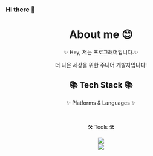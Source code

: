 ### Hi there 👋

<div align=center>
  <h1> About me 😊 </h1>
<div align=center>	
</div>
<div align=center>
	<p>✨ Hey, 저는 프로그래머입니다.✨ </p>
	<p> 더 나은 세상을 위한 주니어 개발자입니다! </p>
</div>

<div align=center>
	<h2>📚 Tech Stack 📚</h2>
	<p>✨ Platforms & Languages ✨</p>
</div>
<div align="center">
	

	
</div>
<br>
<div align=center>
	<p>🛠 Tools 🛠</p>
</div>
<div align=center>
	<img src="https://img.shields.io/badge/Visual%20Studio%20Code-007ACC?style=flat&logo=VisualStudioCode&logoColor=white" />
	<br>
	<img src="https://img.shields.io/badge/GitHub-181717?style=flat&logo=GitHub&logoColor=white" />
</div>
